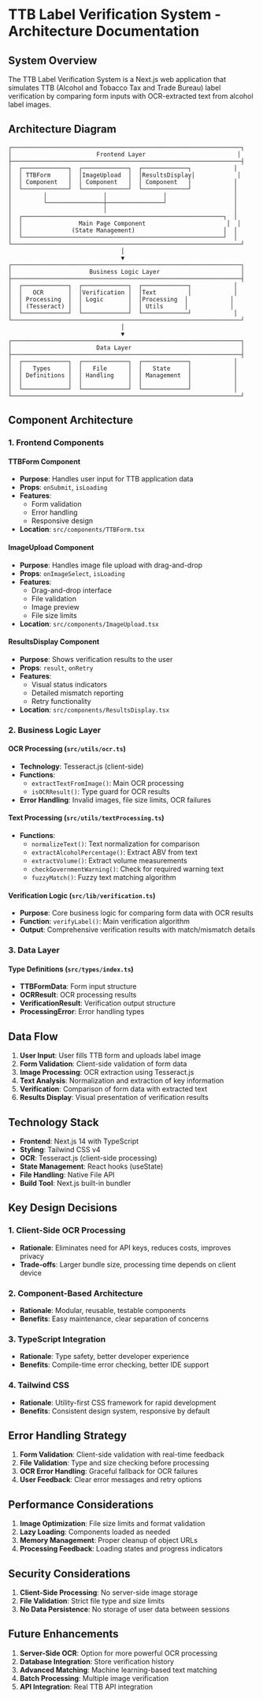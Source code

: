 # TTB Label Verification System - Architecture Documentation

## System Overview

The TTB Label Verification System is a Next.js web application that simulates TTB (Alcohol and Tobacco Tax and Trade Bureau) label verification by comparing form inputs with OCR-extracted text from alcohol label images.

## Architecture Diagram

```
┌─────────────────────────────────────────────────────────────────┐
│                        Frontend Layer                          │
├─────────────────────────────────────────────────────────────────┤
│  ┌─────────────┐  ┌─────────────┐  ┌─────────────┐            │
│  │ TTBForm     │  │ImageUpload  │  │ResultsDisplay│            │
│  │ Component   │  │ Component   │  │ Component   │            │
│  └─────────────┘  └─────────────┘  └─────────────┘            │
│         │                │                │                   │
│         └────────────────┼────────────────┘                   │
│                          │                                    │
│  ┌─────────────────────────────────────────────────────────┐  │
│  │                Main Page Component                       │  │
│  │              (State Management)                         │  │
│  └─────────────────────────────────────────────────────────┘  │
└─────────────────────────────────────────────────────────────────┘
                                │
                                ▼
┌─────────────────────────────────────────────────────────────────┐
│                      Business Logic Layer                       │
├─────────────────────────────────────────────────────────────────┤
│  ┌─────────────┐  ┌─────────────┐  ┌─────────────┐            │
│  │   OCR       │  │Verification │  │Text         │            │
│  │ Processing  │  │ Logic       │  │Processing  │            │
│  │ (Tesseract) │  │             │  │ Utils      │            │
│  └─────────────┘  └─────────────┘  └─────────────┘            │
└─────────────────────────────────────────────────────────────────┘
                                │
                                ▼
┌─────────────────────────────────────────────────────────────────┐
│                        Data Layer                               │
├─────────────────────────────────────────────────────────────────┤
│  ┌─────────────┐  ┌─────────────┐  ┌─────────────┐            │
│  │   Types     │  │   File      │  │   State     │            │
│  │ Definitions │  │ Handling    │  │ Management  │            │
│  │             │  │             │  │             │            │
│  └─────────────┘  └─────────────┘  └─────────────┘            │
└─────────────────────────────────────────────────────────────────┘
```

## Component Architecture

### 1. Frontend Components

#### TTBForm Component
- **Purpose**: Handles user input for TTB application data
- **Props**: `onSubmit`, `isLoading`
- **Features**: 
  - Form validation
  - Error handling
  - Responsive design
- **Location**: `src/components/TTBForm.tsx`

#### ImageUpload Component
- **Purpose**: Handles image file upload with drag-and-drop
- **Props**: `onImageSelect`, `isLoading`
- **Features**:
  - Drag-and-drop interface
  - File validation
  - Image preview
  - File size limits
- **Location**: `src/components/ImageUpload.tsx`

#### ResultsDisplay Component
- **Purpose**: Shows verification results to the user
- **Props**: `result`, `onRetry`
- **Features**:
  - Visual status indicators
  - Detailed mismatch reporting
  - Retry functionality
- **Location**: `src/components/ResultsDisplay.tsx`

### 2. Business Logic Layer

#### OCR Processing (`src/utils/ocr.ts`)
- **Technology**: Tesseract.js (client-side)
- **Functions**:
  - `extractTextFromImage()`: Main OCR processing
  - `isOCRResult()`: Type guard for OCR results
- **Error Handling**: Invalid images, file size limits, OCR failures

#### Text Processing (`src/utils/textProcessing.ts`)
- **Functions**:
  - `normalizeText()`: Text normalization for comparison
  - `extractAlcoholPercentage()`: Extract ABV from text
  - `extractVolume()`: Extract volume measurements
  - `checkGovernmentWarning()`: Check for required warning text
  - `fuzzyMatch()`: Fuzzy text matching algorithm

#### Verification Logic (`src/lib/verification.ts`)
- **Purpose**: Core business logic for comparing form data with OCR results
- **Function**: `verifyLabel()`: Main verification algorithm
- **Output**: Comprehensive verification results with match/mismatch details

### 3. Data Layer

#### Type Definitions (`src/types/index.ts`)
- **TTBFormData**: Form input structure
- **OCRResult**: OCR processing results
- **VerificationResult**: Verification output structure
- **ProcessingError**: Error handling types

## Data Flow

1. **User Input**: User fills TTB form and uploads label image
2. **Form Validation**: Client-side validation of form data
3. **Image Processing**: OCR extraction using Tesseract.js
4. **Text Analysis**: Normalization and extraction of key information
5. **Verification**: Comparison of form data with extracted text
6. **Results Display**: Visual presentation of verification results

## Technology Stack

- **Frontend**: Next.js 14 with TypeScript
- **Styling**: Tailwind CSS v4
- **OCR**: Tesseract.js (client-side processing)
- **State Management**: React hooks (useState)
- **File Handling**: Native File API
- **Build Tool**: Next.js built-in bundler

## Key Design Decisions

### 1. Client-Side OCR Processing
- **Rationale**: Eliminates need for API keys, reduces costs, improves privacy
- **Trade-offs**: Larger bundle size, processing time depends on client device

### 2. Component-Based Architecture
- **Rationale**: Modular, reusable, testable components
- **Benefits**: Easy maintenance, clear separation of concerns

### 3. TypeScript Integration
- **Rationale**: Type safety, better developer experience
- **Benefits**: Compile-time error checking, better IDE support

### 4. Tailwind CSS
- **Rationale**: Utility-first CSS framework for rapid development
- **Benefits**: Consistent design system, responsive by default

## Error Handling Strategy

1. **Form Validation**: Client-side validation with real-time feedback
2. **File Validation**: Type and size checking before processing
3. **OCR Error Handling**: Graceful fallback for OCR failures
4. **User Feedback**: Clear error messages and retry options

## Performance Considerations

1. **Image Optimization**: File size limits and format validation
2. **Lazy Loading**: Components loaded as needed
3. **Memory Management**: Proper cleanup of object URLs
4. **Processing Feedback**: Loading states and progress indicators

## Security Considerations

1. **Client-Side Processing**: No server-side image storage
2. **File Validation**: Strict file type and size limits
3. **No Data Persistence**: No storage of user data between sessions

## Future Enhancements

1. **Server-Side OCR**: Option for more powerful OCR processing
2. **Database Integration**: Store verification history
3. **Advanced Matching**: Machine learning-based text matching
4. **Batch Processing**: Multiple image verification
5. **API Integration**: Real TTB API integration

